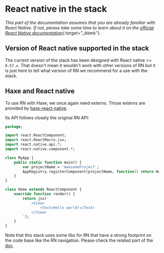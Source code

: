 ---
---
# React native in the stack

*This part of the documentation assumes that you are already familiar with React Native. If not, please take some time to learn about it on the [official React Native documentation](https://facebook.github.io/react-native/docs/getting-started.html){:target="_blank"}.*

## Version of React native supported in the stack

The current version of the stack has been designed with React native >= `0.57.x`. That doesn't mean it wouldn't work with other versions of RN but it is just here to tell what version of RN we recommend for a use with the stack.

## Haxe and React native

To use RN with Haxe, we once again need externs. Those externs are provided by [haxe-react-native](https://github.com/haxe-react/haxe-react-native).

Its API follows closely the original RN API:

```haxe
package;

import react.ReactComponent;
import react.ReactMacro.jsx;
import react.native.api.*;
import react.native.component.*;

class MyApp {
    public static function main() {
        var projectName = 'AwesomeProject';
        AppRegistry.registerComponent(projectName, function() return Home);
    }
}

class Home extends ReactComponent {
    override function render() {
        return jsx('
            <View>
                <Text>Hello world!</Text>
            </View>
        ');
    }
}
```

Note that this stack uses some libs for RN that have a strong footprint on the code base like the RN navigation. Please check the related part of the [doc](rnnavigation).

